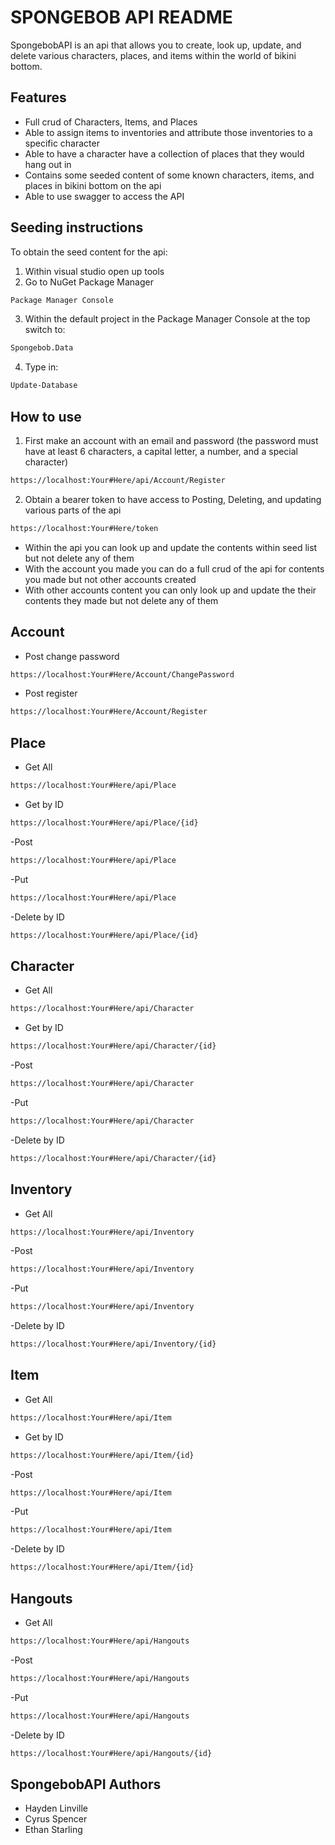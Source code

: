 # SPONGEBOB API README

SpongebobAPI is an api that allows you to create, look up, update, and delete
various characters, places, and items within the world of bikini bottom.

## Features
- Full crud of Characters, Items, and Places
- Able to assign items to inventories and attribute those inventories to a specific character
- Able to have a character have a collection of places that they would hang out in
- Contains some seeded content of some known characters, items, and places in bikini bottom on the api
- Able to use swagger to access the API

## Seeding instructions
To obtain the seed content for the api:
1. Within visual studio open up tools
2. Go to NuGet Package Manager
```sh
Package Manager Console
```
3. Within the default project in the Package Manager Console at the top switch to:
```sh
Spongebob.Data
```
4. Type in: 
```sh
Update-Database
```

## How to use
1. First make an account with an email and password (the password must have at least 6 characters, a capital letter, a number, and a special character)
```sh
https://localhost:Your#Here/api/Account/Register
```
2. Obtain a bearer token to have access to Posting, Deleting, and updating various parts of the api
```sh
https://localhost:Your#Here/token
```
- Within the api you can look up and update the contents within seed list but not delete any of them
- With the account you made you can do a full crud of the api for contents you made but not other accounts created
- With other accounts content you can only look up and update the their contents they made but not delete any of them

## Account
- Post change password
```sh
https://localhost:Your#Here/Account/ChangePassword
```
- Post register
```sh
https://localhost:Your#Here/Account/Register
```

## Place
- Get All
```sh
https://localhost:Your#Here/api/Place
```
- Get by ID
```sh
https://localhost:Your#Here/api/Place/{id}
```
-Post
```sh
https://localhost:Your#Here/api/Place
```
-Put
```sh
https://localhost:Your#Here/api/Place
```
-Delete by ID
```sh
https://localhost:Your#Here/api/Place/{id}
```

## Character
- Get All
```sh
https://localhost:Your#Here/api/Character
```
- Get by ID
```sh
https://localhost:Your#Here/api/Character/{id}
```
-Post
```sh
https://localhost:Your#Here/api/Character
```
-Put
```sh
https://localhost:Your#Here/api/Character
```
-Delete by ID
```sh
https://localhost:Your#Here/api/Character/{id}
```

## Inventory
- Get All
```sh
https://localhost:Your#Here/api/Inventory
```
-Post
```sh
https://localhost:Your#Here/api/Inventory
```
-Put
```sh
https://localhost:Your#Here/api/Inventory
```
-Delete by ID
```sh
https://localhost:Your#Here/api/Inventory/{id}
```

## Item
- Get All
```sh
https://localhost:Your#Here/api/Item
```
- Get by ID
```sh
https://localhost:Your#Here/api/Item/{id}
```
-Post
```sh
https://localhost:Your#Here/api/Item
```
-Put
```sh
https://localhost:Your#Here/api/Item
```
-Delete by ID
```sh
https://localhost:Your#Here/api/Item/{id}
```

## Hangouts
- Get All
```sh
https://localhost:Your#Here/api/Hangouts
```
-Post
```sh
https://localhost:Your#Here/api/Hangouts
```
-Put
```sh
https://localhost:Your#Here/api/Hangouts
```
-Delete by ID
```sh
https://localhost:Your#Here/api/Hangouts/{id}
```

## SpongebobAPI Authors
- Hayden Linville
- Cyrus Spencer
- Ethan Starling
